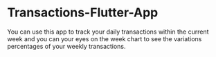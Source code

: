 # Transactions-Flutter-App

You can use this app to track your daily transactions within the current week and you can your eyes on the week chart to see the variations percentages of your weekly transactions.
